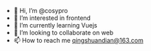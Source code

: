 - 👋 Hi, I’m @cosypro
- 👀 I’m interested in frontend
- 🌱 I’m currently learning Vuejs
- 💞️ I’m looking to collaborate on web
- 📫 How to reach me qingshuandian@163.com

<!---
cosypro/cosypro is a ✨ special ✨ repository because its `README.md` (this file) appears on your GitHub profile.
You can click the Preview link to take a look at your changes.
--->
